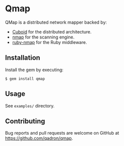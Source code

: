 # Qmap

QMap is a distributed network mapper backed by:

* [Cuboid](https://github.com/qadron/cuboid) for the distributed architecture.
* [nmap](https://nmap.org/) for the scanning engine.
* [ruby-nmap](https://github.com/postmodern/ruby-nmap) for the Ruby middleware.

## Installation

Install the gem by executing:

    $ gem install qmap

## Usage

See `examples/` directory.

## Contributing

Bug reports and pull requests are welcome on GitHub at https://github.com/qadron/qmap.
